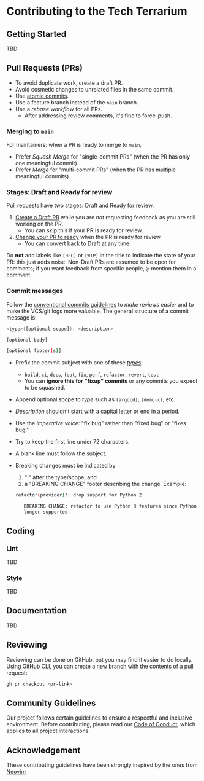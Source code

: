 # Contributing to the Tech Terrarium

## Getting Started

TBD

## Pull Requests (PRs)

- To avoid duplicate work, create a draft PR.
- Avoid cosmetic changes to unrelated files in the same commit.
- Use [atomic commits](atomic-commits).
- Use a feature branch instead of the `main` branch.
- Use a _rebase workflow_ for all PRs.
  - After addressing review comments, it's fine to force-push.

### Merging to `main`

For maintainers: when a PR is ready to merge to `main`,

- Prefer _Squash Merge_ for "single-commit PRs" (when the PR has only one
meaningful commit).
- Prefer _Merge_ for "multi-commit PRs" (when the PR has multiple meaningful
commits).

### Stages: Draft and Ready for review

Pull requests have two stages: Draft and Ready for review.

1. [Create a Draft PR][pr-draft] while you are _not_ requesting feedback as you
are still working on the PR.
    - You can skip this if your PR is ready for review.
2. [Change your PR to ready][pr-ready] when the PR is ready for review.
    - You can convert back to Draft at any time.

Do __not__ add labels like `[RFC]` or `[WIP]` in the title to indicate the state
of your PR: this just adds noise. Non-Draft PRs are assumed to be open for
comments; if you want feedback from specific people, `@`-mention them in a
comment.

### Commit messages

Follow the [conventional commits guidelines][conventional-commits] to *make*
*reviews easier* and to make the VCS/git logs more valuable. The general
structure of a commit message is:

```sh
<type>([optional scope]): <description>

[optional body]

[optional footer(s)]
```

- Prefix the commit subject with one of these
[_types_](https://github.com/commitizen/conventional-commit-types/blob/master/index.json):
  - `build`, `ci`, `docs`, `feat`, `fix`, `perf`, `refactor`, `revert`,
  `test`
  - You can __ignore this for "fixup" commits__ or any commits you expect to
  be squashed.
- Append optional scope to _type_ such as `(argocd)`, `(demo-x)`, etc.
- _Description_ shouldn't start with a capital letter or end in a period.
- Use the _imperative voice_: "fix bug" rather than "fixed bug" or "fixes bug."
- Try to keep the first line under 72 characters.
- A blank line must follow the subject.
- Breaking changes must be indicated by
    1. "!" after the type/scope, and
    2. a "BREAKING CHANGE" footer describing the change. Example:

    ```sh
    refactor(provider)!: drop support for Python 2

       BREAKING CHANGE: refactor to use Python 3 features since Python 2 is no
       longer supported.
    ```

## Coding

### Lint

TBD

### Style

TBD

## Documentation

TBD

## Reviewing

Reviewing can be done on GitHub, but you may find it easier to do locally. Using
[GitHub CLI][gh], you can create a new branch with the contents of a pull
request:

```bash
gh pr checkout <pr-link>
```

## Community Guidelines

Our project follows certain guidelines to ensure a respectful and inclusive
environment. Before contributing, please read our [Code of
Conduct](CODE_OF_CONDUCT.md), which applies to all project interactions.

## Acknowledgement

These contributing guidelines have been strongly inspired by the ones from
[Neovim](neovim)

[atomic-commits]: https://en.wikipedia.org/wiki/Atomic_commit
[pr-draft]:
https://docs.github.com/en/pull-requests/collaborating-with-pull-requests/proposing-changes-to-your-work-with-pull-requests/creating-a-pull-request
[pr-ready]:
https://docs.github.com/en/github/collaborating-with-pull-requests/proposing-changes-to-your-work-with-pull-requests/changing-the-stage-of-a-pull-request
[conventional-commits]: https://www.conventionalcommits.org
[gh]: https://cli.github.com/
[neovim]: https://github.com/neovim/neovim
